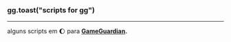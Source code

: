 ### gg.toast("scripts for gg")
---
alguns scripts em
🌔
para 
<b><a href="https://www.gameguardian.net">GameGuardian</a>.
